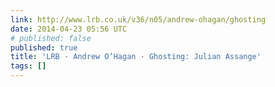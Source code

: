 ```yaml
---
link: http://www.lrb.co.uk/v36/n05/andrew-ohagan/ghosting
date: 2014-04-23 05:56 UTC
# published: false
published: true
title: 'LRB · Andrew O’Hagan · Ghosting: Julian Assange'
tags: []
---
```



